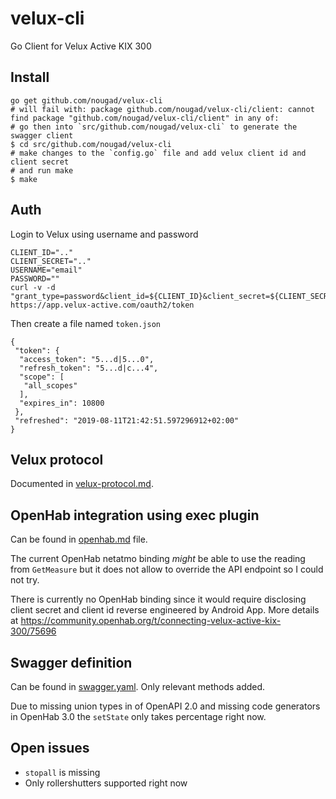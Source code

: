 # velux-cli
Go Client for Velux Active KIX 300

## Install

```
go get github.com/nougad/velux-cli
# will fail with: package github.com/nougad/velux-cli/client: cannot find package "github.com/nougad/velux-cli/client" in any of:
# go then into `src/github.com/nougad/velux-cli` to generate the swagger client
$ cd src/github.com/nougad/velux-cli
# make changes to the `config.go` file and add velux client id and client secret
# and run make
$ make
```

## Auth

Login to Velux using username and password

```
CLIENT_ID=".."
CLIENT_SECRET=".."
USERNAME="email"
PASSWORD=""
curl -v -d "grant_type=password&client_id=${CLIENT_ID}&client_secret=${CLIENT_SECRET}&username=${USERNAME}&password=${PASSWORD}&user_prefix=velux" https://app.velux-active.com/oauth2/token
```

Then create a file named `token.json`

```
{
 "token": {
  "access_token": "5...d|5...0",
  "refresh_token": "5...d|c...4",
  "scope": [
   "all_scopes"
  ],
  "expires_in": 10800
 },
 "refreshed": "2019-08-11T21:42:51.597296912+02:00"
}
```

## Velux protocol

Documented in [velux-protocol.md](velux-protocol.md).

## OpenHab integration using exec plugin

Can be found in [openhab.md](openhab.md) file.

The current OpenHab netatmo binding *might* be able to use the reading from
`GetMeasure` but it does not allow to override the API endpoint so I could not
try.

There is currently no OpenHab binding since it would require disclosing client
secret and client id reverse engineered by Android App. More details at
https://community.openhab.org/t/connecting-velux-active-kix-300/75696

## Swagger definition

Can be found in [swagger.yaml](swagger.yaml). Only relevant methods added.

Due to missing union types in of OpenAPI 2.0 and missing code generators in
OpenHab 3.0 the `setState` only takes percentage right now.

## Open issues

* `stopall` is missing
* Only rollershutters supported right now
